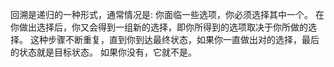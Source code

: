 回溯是递归的一种形式，通常情况是:
  你面临一些选项，你必须选择其中一个。
  在你做出选择后，你又会得到一组新的选择，即你所得到的选项取决于你所做的选择。
  这种步骤不断重复，直到你到达最终状态，如果你一直做出对的选择，最后的状态就是目标状态。
  如果你没有，它就不是。

